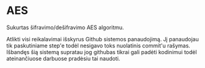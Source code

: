 # AES
Sukurtas šifravimo/dešifravimo AES algoritmu.

Atlikti visi reikalavimai išskyrus Github sistemos panaudojimą. Jį panaudojau tik paskutiniame step'e todėl nesigavo toks nuolatinis commit'u rašymas.
Išbandęs šią sistemą supratau jog githubas tikrai gali padėti kodinimui todėl ateinančiuose darbuose pradėsiu tai naudoti.
